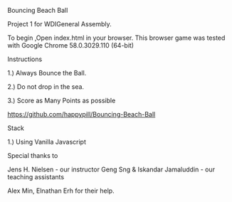 Bouncing Beach Ball

Project 1 for WDIGeneral Assembly.

To begin ,Open index.html in your browser. This browser game was tested with Google Chrome 58.0.3029.110 (64-bit)

Instructions

1.) Always Bounce the Ball.

2.) Do not drop in the sea.

3.) Score as Many Points as possible

https://github.com/happypill/Bouncing-Beach-Ball

Stack

1.) Using Vanilla Javascript

Special thanks to

Jens H. Nielsen - our instructor
Geng Sng & Iskandar Jamaluddin - our teaching assistants

Alex Min, Elnathan Erh for their help.
